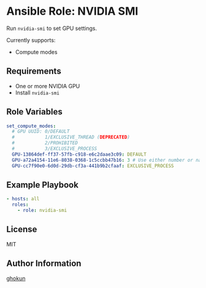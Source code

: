 # Ansible Role: NVIDIA SMI

Run `nvidia-smi` to set GPU settings.

Currently supports:

- Compute modes

## Requirements

- One or more NVIDIA GPU
- Install `nvidia-smi`

## Role Variables

```yaml
set_compute_modes:
  # GPU UUID: 0/DEFAULT
  #           1/EXCLUSIVE_THREAD (DEPRECATED)
  #           2/PROHIBITED
  #           3/EXCLUSIVE_PROCESS
  GPU-13864def-ff37-57fb-c918-e6c2daae3c09: DEFAULT
  GPU-a72a4154-11e6-8038-0368-1c5ccbb47b16: 3 # Use either number or name
  GPU-cc7f90e0-6d0d-29db-cf3a-441b9b2cfaaf: EXCLUSIVE_PROCESS
```

## Example Playbook

```yaml
- hosts: all
  roles:
    - role: nvidia-smi
```

## License

MIT

## Author Information

[ghokun](https://github.com/ghokun)
